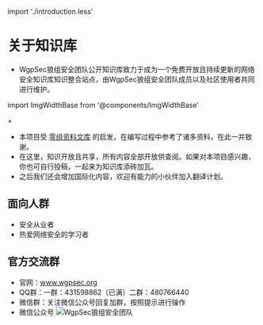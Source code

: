 import './introduction.less'

# 关于知识库

- WgpSec狼组安全团队公开知识库致力于成为一个免费开放且持续更新的网络安全知识库知识整合站点，由WgpSec狼组安全团队成员以及社区使用者共同进行维护。

import ImgWidthBase from '@components/ImgWidthBase'

<div className="pic-plus">
  <ImgWidthBase url="antd-icon.svg" width={120} />
   <span>+</span>
  <ImgWidthBase url="markdown-icon.svg" height={120}/> 
</div>

- 本项目受 [零组资料文库](https://wiki.0-sec.org) 的启发，在编写过程中参考了诸多资料，在此一并致谢。
- 在这里，知识开放且共享，所有内容全部开放供查阅。如果对本项目感兴趣，你也可自行投稿，一起来为知识库添砖加瓦。
- 之后我们还会增加国际化内容，欢迎有能力的小伙伴加入翻译计划。

## 面向人群

- 安全从业者
- 热爱网络安全的学习者

## 官方交流群

- 官网：www.wgpsec.org
- QQ群：一群：431598862（已满）二群：480766440
- 微信群：关注微信公众号回复加群，按照提示进行操作
- 微信公众号 ![WgpSec狼组安全团队](/wechat.png)
